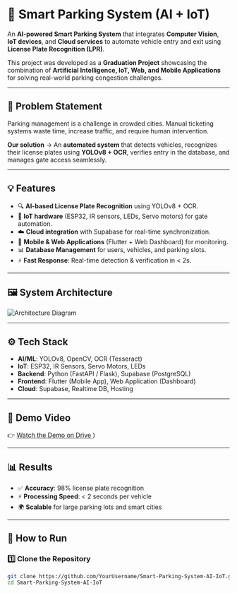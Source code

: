 # 🚗 Smart Parking System (AI + IoT)

An **AI-powered Smart Parking System** that integrates **Computer Vision**, **IoT devices**, and **Cloud services** to automate vehicle entry and exit using **License Plate Recognition (LPR)**.  

This project was developed as a **Graduation Project** showcasing the combination of **Artificial Intelligence, IoT, Web, and Mobile Applications** for solving real-world parking congestion challenges.

---

## 📖 Problem Statement
Parking management is a challenge in crowded cities. Manual ticketing systems waste time, increase traffic, and require human intervention.  

**Our solution** → An **automated system** that detects vehicles, recognizes their license plates using **YOLOv8 + OCR**, verifies entry in the database, and manages gate access seamlessly.

---

## 💡 Features
- 🔍 **AI-based License Plate Recognition** using YOLOv8 + OCR.  
- 📡 **IoT hardware** (ESP32, IR sensors, LEDs, Servo motors) for gate automation.  
- ☁️ **Cloud integration** with Supabase for real-time synchronization.  
- 📱 **Mobile & Web Applications** (Flutter + Web Dashboard) for monitoring.  
- 📊 **Database Management** for users, vehicles, and parking slots.  
- ⚡ **Fast Response**: Real-time detection & verification in < 2s.  

---

## 🖼️ System Architecture
![Architecture Diagram](media/architecture.png)  

---

## ⚙️ Tech Stack
- **AI/ML**: YOLOv8, OpenCV, OCR (Tesseract)  
- **IoT**: ESP32, IR Sensors, Servo Motors, LEDs  
- **Backend**: Python (FastAPI / Flask), Supabase (PostgreSQL)  
- **Frontend**: Flutter (Mobile App), Web Application (Dashboard)  
- **Cloud**: Supabase, Realtime DB, Hosting  

---

## 🎥 Demo Video
👉 [Watch the Demo on Drive ](https://drive.google.com/file/d/1CMowj11PaCbVtfWCWYIAalc7MXRVIp8u/view?usp=sharing))  

 

---

## 📊 Results
- ✅ **Accuracy**: 98% license plate recognition  
- ⚡ **Processing Speed**: < 2 seconds per vehicle  
- 🌍 **Scalable** for large parking lots and smart cities  

---

## 🚀 How to Run
### 1️⃣ Clone the Repository
```bash
git clone https://github.com/YourUsername/Smart-Parking-System-AI-IoT.git
cd Smart-Parking-System-AI-IoT
